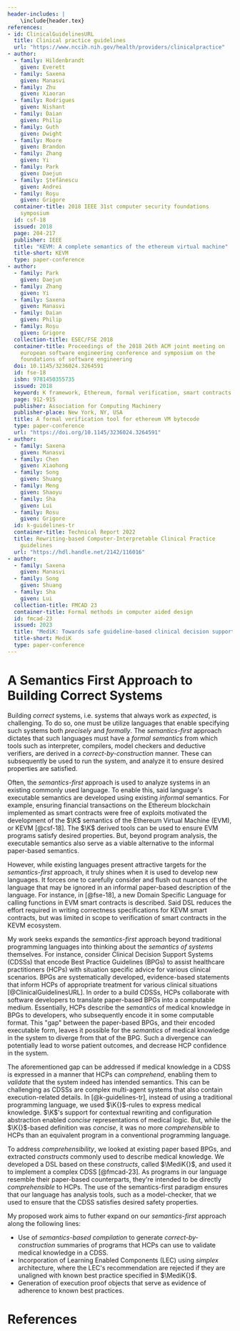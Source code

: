 ```yaml
---
header-includes: |
    \include{header.tex}
references:
- id: ClinicalGuidelinesURL
  title: Clinical practice guidelines
  url: "https://www.nccih.nih.gov/health/providers/clinicalpractice"
- author:
  - family: Hildenbrandt
    given: Everett
  - family: Saxena
    given: Manasvi
  - family: Zhu
    given: Xiaoran
  - family: Rodrigues
    given: Nishant
  - family: Daian
    given: Philip
  - family: Guth
    given: Dwight
  - family: Moore
    given: Brandon
  - family: Zhang
    given: Yi
  - family: Park
    given: Daejun
  - family: Ştefănescu
    given: Andrei
  - family: Roşu
    given: Grigore
  container-title: 2018 IEEE 31st computer security foundations
    symposium
  id: csf-18
  issued: 2018
  page: 204-217
  publisher: IEEE
  title: "KEVM: A complete semantics of the ethereum virtual machine"
  title-short: KEVM
  type: paper-conference
- author:
  - family: Park
    given: Daejun
  - family: Zhang
    given: Yi
  - family: Saxena
    given: Manasvi
  - family: Daian
    given: Philip
  - family: Roşu
    given: Grigore
  collection-title: ESEC/FSE 2018
  container-title: Proceedings of the 2018 26th ACM joint meeting on
    european software engineering conference and symposium on the
    foundations of software engineering
  doi: 10.1145/3236024.3264591
  id: fse-18
  isbn: 9781450355735
  issued: 2018
  keyword: K framework, Ethereum, formal verification, smart contracts
  page: 912-915
  publisher: Association for Computing Machinery
  publisher-place: New York, NY, USA
  title: A formal verification tool for ethereum VM bytecode
  type: paper-conference
  url: "https://doi.org/10.1145/3236024.3264591"
- author:
  - family: Saxena
    given: Manasvi
  - family: Chen
    given: Xiaohong
  - family: Song
    given: Shuang
  - family: Meng
    given: Shaoyu
  - family: Sha
    given: Lui
  - family: Rosu
    given: Grigore
  id: k-guidelines-tr
  container-title: Technical Report 2022
  title: Rewriting-based Computer-Interpretable Clinical Practice
    guidelines
  url: "https://hdl.handle.net/2142/116016"
- author:
  - family: Saxena
    given: Manasvi
  - family: Song
    given: Shuang
  - family: Sha
    given: Lui
  collection-title: FMCAD 23
  container-title: Formal methods in computer aided design
  id: fmcad-23
  issued: 2023
  title: "MediK: Towards safe guideline-based clinical decision support"
  title-short: MediK
  type: paper-conference
---
```



A Semantics First Approach to Building Correct Systems
======================================================

Building *correct* systems, i.e. systems that always work as *expected*,
is challenging. To do so, one must be utilize languages that enable
specifying such systems both *precisely* and *formally*.
The *semantics-first* approach dictates that
such languages must have a *formal
semantics* from which tools such as interpreter, compilers, model
checkers and deductive verifiers, are derived in a *correct-by-construction*
manner. These can subsequently be used to run the system, and analyze
it to ensure desired properties are satisfied.

Often, the *semantics-first* approach is used to analyze systems in
an existing commonly used language. To enable this,
said language's executable semantics are developed using
existing *informal* semantics.
For example, ensuring financial transactions
on the Ethereum blockchain implemented as smart contracts
were free of exploits motivated the development of the
$\K$ semantics of the Ethereum Virtual Machine (EVM), or KEVM [@csf-18].
The $\K$ derived tools can be used to ensure EVM programs satisfy
desired properties. But, beyond program analysis,
the executable semantics also serve as a viable alternative
to the informal paper-based semantics.

However, while existing languages present attractive targets for
the *semantics-first* approach, it truly shines when it is used to
develop new languages. It forces one
to carefully consider and flush out nuances of the language
that may be ignored in an informal paper-based description
of the language. For instance, in [@fse-18], a new
Domain Specific Language for calling functions in
EVM smart contracts is described. Said DSL reduces the effort
required in writing correctness specifications for KEVM smart
contracts, but was limited in scope to verification of smart contracts in
the KEVM ecosystem.

My work seeks expands the *semantics-first* approach
beyond traditional programming languages into thinking about
the *semantics of systems* themselves. For instance, consider
Clinical Decision Support Systems (CDSSs) that encode Best Practice Guidelines (BPGs) to
assist healthcare practitioners (HCPs) with situation specific advice
for various clinical scenarios. BPGs are systematically developed,
evidence-based statements that inform HCPs of appropriate treatment
for various clinical situations [@ClinicalGuidelinesURL].
In order to a build CDSSs, HCPs collaborate with software developers
to translate paper-based BPGs into
a computable medium. Essentially, HCPs describe the *semantics* of
medical knowledge in BPGs to developers, who subsequently encode it
in some computable format. This "gap" between the paper-based
BPGs, and their encoded executable form, leaves it possible for the
*semantics* of medical knowledge in the system to diverge from that
of the BPG. Such a divergence can potentially lead to worse patient
outcomes, and decrease HCP confidence in the system.

The aforementioned gap can be addressed if medical knowledge in
a CDSS is expressed in a manner that HCPs can *comprehend*, enabling
them to *validate* that the system indeed has intended semantics.
This can be challenging as CDSSs are complex multi-agent systems
that also contain execution-related details.
In [@k-guidelines-tr], instead of using a traditional programming language,
we used $\K{}$-rules to express medical knowledge.
$\K$'s support for contextual rewriting and
configuration abstraction enabled *concise* representations of
medical logic. But, while the $\K{}$-based definition was
*concise*, it was no more *comprehensible*
to HCPs than an equivalent program in a conventional programming language.

To address *comprehensibility*, we looked at
existing paper based BPGs, and extracted *constructs* commonly used to
describe medical knowledge.
We developed a DSL based on these *constructs*, called
$\MediK{}$, and used it to implement a complex CDSS [@fmcad-23]. As programs in our language
resemble their paper-based counterparts, they're intended to be directly
*comprehensible* to HCPs. The use of the
semantics-first paradigm ensures that our language has analysis tools, such as
a model-checker, that we used to ensure that the CDSS satisfies desired safety
properties.

My proposed work aims to futher expand on our *semantics-first* approach
along the following lines:

 * Use of *semantics-based compilation* to generate *correct-by-construction*
   summaries of programs that HCPs can use to validate medical knowledge in a
   CDSS.
 * Incorporation of Learning Enabled Components (LEC) using *simplex*
 architecture, where the LEC's recommendation are rejected if they are unaligned
 with known best practice specified in $\MediK{}$.
 * Generation of execution proof objects that serve as evidence of adherence to
   known best practices.

# References
